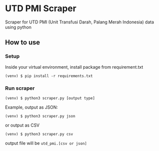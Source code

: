 # UTD PMI Scraper
Scraper for UTD PMI (Unit Transfusi Darah, Palang Merah Indonesia) data using python

## How to use
### Setup
Inside your virtual environment, install package from requirement.txt
```
(venv) $ pip install -r requirements.txt
```
### Run scraper
```
(venv) $ python3 scraper.py [output type]
```
Example, output as JSON:
```
(venv) $ python3 scraper.py json
```
or output as CSV 
```
(venv) $ python3 scraper.py csv
```
output file will be `utd_pmi.[csv or json]`
